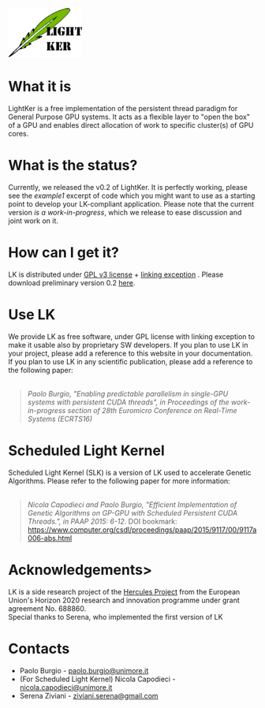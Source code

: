 
<img src="img/lk-cuda-logo.png" style="height:100px">

# What it is
LightKer is a free implementation of the persistent thread paradigm for  General Purpose GPU systems. It acts as a flexible layer to "open the box" of a GPU and enables 
direct allocation of work to specific cluster(s) of GPU cores.

# What is the status?
Currently, we released the v0.2 of LightKer. It is perfectly working, please see the <em>example1</em> excerpt of code which you might want to use as a starting point to develop your LK-compliant application.
Please note that the current version <i>is a work-in-progress</i>, which we release to ease discussion and joint work on it.

# How can I get it?
LK is distributed under <a href="https://www.gnu.org/licenses/gpl.html" target="_blank">GPL v3 license</a> + <a href="https://en.wikipedia.org/wiki/GPL_linking_exception">linking exception</a> .
Please download preliminary version 0.2 <a href="https://github.com/HiPeRT/LightKer" target="_blank">here</a>.

# Use LK
We provide LK as free software, under GPL license with linking exception to make it usable also by proprietary SW developers.
If you plan to use LK in your project, please add a reference to this website in your documentation. If you plan to use LK in any scientific publication, please add a reference to the following paper:
<br><br>
> <i>Paolo Burgio, "Enabling predictable parallelism in single-GPU systems with persistent CUDA threads", in Proceedings of the work-in-progress section of 28th Euromicro Conference on Real-Time Systems (ECRTS16)</i>

# Scheduled Light Kernel	
Scheduled Light Kernel (SLK) is a version of LK used to accelerate  Genetic Algorithms. Please refer to the following paper for more information:
<br><br>
> <i>Nicola Capodieci and Paolo Burgio, "Efficient Implementation of Genetic Algorithms on GP-GPU with Scheduled Persistent CUDA Threads.", in  PAAP 2015: 6-12</i>. DOI bookmark: <a href="https://www.computer.org/csdl/proceedings/paap/2015/9117/00/9117a006-abs.html" target="_blank">https://www.computer.org/csdl/proceedings/paap/2015/9117/00/9117a006-abs.html</a>
	
# Acknowledgements>
LK is a side research project of the <a href="http://hercules2020.eu/" target="_blank">Hercules Project</a> from the European Union's Horizon 2020 research and innovation programme under grant agreement No. 688860. 
<br>
Special thanks to Serena, who implemented the first version of LK

# Contacts
- Paolo Burgio - <a href="mailto:paolo.burgio@unimore.it">paolo.burgio@unimore.it</a><br>
- (For Scheduled Light Kernel) Nicola Capodieci - <a href="mailto:nicola.capodieci@unimore.it">nicola.capodieci@unimore.it</a><br>
- Serena Ziviani -  <a href="mailto:ziviani.serena@gmail.com">ziviani.serena@gmail.com</a><br>